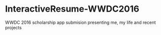 # InteractiveResume-WWDC2016
WWDC 2016 scholarship app submision presenting me, my life and recent projects
